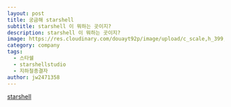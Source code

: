 ```yaml
---
layout: post
title: 궁금해 starshell
subtitle: starshell 이 뭐하는 곳이지?
description: starshell 이 뭐하는 곳이지?
image: https://res.cloudinary.com/douayt92p/image/upload/c_scale,h_399,q_auto,w_399/v1591001871/pixabay/sunflower-5220122_1920_paeqdk.jpg
category: company
tags:
  - 스타쉘
  - starshellstudio
  - 지하철종결자
author: jw2471358
---
```


[starshell](https://starshellstudio.com/)